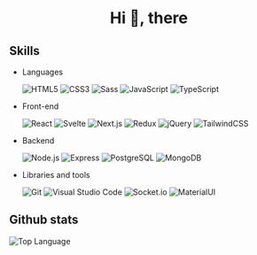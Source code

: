 <h1 align="center">Hi 👋, there</h1>

<p align="center">
</p>

## Skills

- Languages

  ![HTML5](https://img.shields.io/badge/-HTML5-05122A?&logo=HTML5&logoColor=E34F26)
  ![CSS3](https://img.shields.io/badge/-CSS3-05122A?&logo=CSS3&logoColor=1572B6)
  ![Sass](https://img.shields.io/badge/-Sass-05122A?&logo=Sass&logoColor=CC6699)
  ![JavaScript](https://img.shields.io/badge/-JavaScript-05122A?&logo=JavaScript)
  ![TypeScript](https://img.shields.io/badge/-TypeScript-05122A?&logo=TypeScript)

- Front-end

  ![React](https://img.shields.io/badge/-React-05122A?&logo=React)
  ![Svelte](https://img.shields.io/badge/-Svelte-05122A?&logo=Svelte&logoColor=FF3E00)
  ![Next.js](https://img.shields.io/badge/-Next.js-05122A?&logo=Next.js)
  ![Redux](https://img.shields.io/badge/-Redux-05122A?&logo=Redux&logoColor=764ABC)
  ![jQuery](https://img.shields.io/badge/-jQuery-05122A?&logo=jQuery&logoColor=0769AD)
  ![TailwindCSS](https://img.shields.io/badge/-TailwindCSS-05122A?&logo=TailwindCSS&logoColor=06B6D4)

- Backend

  ![Node.js](https://img.shields.io/badge/-Node.js-05122A?&logo=Node.js)
  ![Express](https://img.shields.io/badge/-Express-05122A?&logo=Express)
  ![PostgreSQL](https://img.shields.io/badge/-PostgreSQL-05122A?&logo=PostgreSQL&logoColor=4169E1)
  ![MongoDB](https://img.shields.io/badge/-MongoDB-05122A?&logo=MongoDB&logoColor=47A248)

- Libraries and tools
  
  ![Git](https://img.shields.io/badge/-Git-05122A?style=flat&logo=git)
  ![Visual Studio Code](https://img.shields.io/badge/-VS%20Code-05122A?style=flat&logo=visual-studio-code&logoColor=007ACC)
  ![Socket.io](https://img.shields.io/badge/-Socket.io-05122A?&logo=Socket.io)
  ![MaterialUI](https://img.shields.io/badge/Material%20UI-007FFF?logo=mui&logoColor=white)

## Github stats

<img alt = "Top Language" src="https://readme-stats-3aumzymzx-alejandrogomeze.vercel.app/api/top-langs/?username=alejandrogomeze&hide=html,&hide_border=true&title_color=5391FE&text_color=555">

